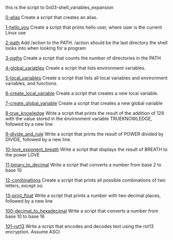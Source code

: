 this is the script to 0x03-shell_variables_expansion

[0-alias](0-alias)
Create a script that creates an alias.

[1-hello_you](1-hello_you)
Create a script that prints hello user, where user is the current Linux use

[2-path](2-path)
Add /action to the PATH. /action should be the last directory the shell looks into when looking for a program

[3-paths](3-paths)
Create a script that counts the number of directories in the PATH

[4-global_variables](4-global_variables)
Create a script that lists environment variables.

[5-local_variables](5-local_variables)
Create a script that lists all local variables and environment variables, and functions.

[6-create_local_variable](6-create_local_variable)
Create a script that creates a new local variable.

[7-create_global_variable](7-create_global_variable)
Create a script that creates a new global variable

[8-true_knowledge](8-true_knowledge)
Write a script that prints the result of the addition of 128 with the value stored in the environment variable TRUEKNOWLEDGE, followed by a new line

[9-divide_and_rule](9-divide_and_rule)
Write a script that prints the result of POWER divided by DIVIDE, followed by a new line.

[10-love_exponent_breath](10-love_exponent_breath)
Write a script that displays the result of BREATH to the power LOVE

[11-binary_to_decimal](11-binary_to_decimal)
Write a script that converts a number from base 2 to base 10

[12-combinations](12-combinations)
Create a script that prints all possible combinations of two letters, except oo.

[13-print_float](13-print_float)
Write a script that prints a number with two decimal places, followed by a new line

[100-decimal_to_hexadecimal](100-decimal_to_hexadecimal)
Write a script that converts a number from base 10 to base 16

[101-rot13](101-rot13)
Write a script that encodes and decodes text using the rot13 encryption. Assume ASCI
